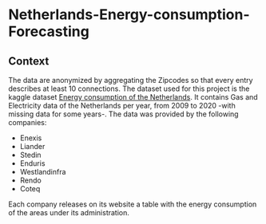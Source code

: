# Netherlands-Energy-consumption-Forecasting

## Context
The data are anonymized by aggregating the Zipcodes so that every entry describes at least 10 connections.
The dataset used for this project is the kaggle dataset [Energy consumption of the Netherlands](https://www.kaggle.com/datasets/lucabasa/dutch-energy).
It contains Gas and Electricity data of the Netherlands per year, from 2009 to 2020 -with missing data for some years-. The data was provided by the following companies:  
- Enexis
- Liander
- Stedin
- Enduris
- Westlandinfra
- Rendo
- Coteq

Each company releases on its website a table with the energy consumption of the areas under its administration.
